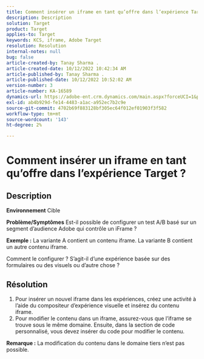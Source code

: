 ```yaml
---
title: Comment insérer un iframe en tant qu’offre dans l’expérience Target ?
description: Description
solution: Target
product: Target
applies-to: Target
keywords: KCS, iframe, Adobe Target
resolution: Resolution
internal-notes: null
bug: false
article-created-by: Tanay Sharma .
article-created-date: 10/12/2022 10:42:34 AM
article-published-by: Tanay Sharma .
article-published-date: 10/12/2022 10:52:02 AM
version-number: 3
article-number: KA-16589
dynamics-url: https://adobe-ent.crm.dynamics.com/main.aspx?forceUCI=1&pagetype=entityrecord&etn=knowledgearticle&id=a3521d94-1a4a-ed11-bba2-0022480868ff
exl-id: ab4b929d-fe14-4483-a1ac-a952ec7b2c9e
source-git-commit: 4702b69f883128bf305ec64f012ef01903f3f582
workflow-type: tm+mt
source-wordcount: '143'
ht-degree: 2%

---
```


# Comment insérer un iframe en tant qu’offre dans l’expérience Target ?

## Description

<b>Environnement</b>
Cible


<b>Problème/Symptômes</b>
Est-il possible de configurer un test A/B basé sur un segment d’audience Adobe qui contrôle un iFrame ?



<b>Exemple :</b> La variante A contient un contenu iframe. La variante B contient un autre contenu iframe.

Comment le configurer ? S’agit-il d’une expérience basée sur des formulaires ou des visuels ou d’autre chose ?


## Résolution




1. Pour insérer un nouvel iframe dans les expériences, créez une activité à l’aide du compositeur d’expérience visuelle et insérez du contenu iframe.
2. Pour modifier le contenu dans un iframe, assurez-vous que l’iframe se trouve sous le même domaine. Ensuite, dans la section de code personnalisé, vous devez insérer du code pour modifier le contenu.




<b>Remarque :</b> La modification du contenu dans le domaine tiers n’est pas possible.
